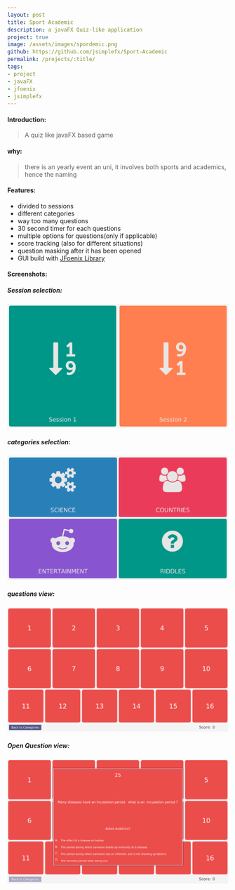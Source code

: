 ```yaml
---
layout: post
title: Sport Academic
description: a javaFX Quiz-like application
project: true
image: /assets/images/spordemic.png
github: https://github.com/jsimplefx/Sport-Academic
permalink: /projects/:title/
tags: 
- project
- javaFX
- jfoenix
- jsimplefx
---
```


#### Introduction:

> A quiz like javaFX based game

#### why:

> there is an yearly event an uni, it involves both sports and academics, hence the naming

#### Features:

- divided to sessions
- different categories
- way too many questions
- 30 second timer for each questions
- multiple options for questions(only if applicable)
- score tracking (also for different situations)
- question masking after it has been opened
- GUI build with [JFoenix Library](https://github.com/jfoenixadmin/JFoenix)

#### Screenshots:

##### Session selection:

<img src="https://raw.githubusercontent.com/jsimplefx/Sport-Academic/master/Screenshots/2019-05-04_15-35.png">

##### categories selection:

<img src="https://raw.githubusercontent.com/jsimplefx/Sport-Academic/master/Screenshots/2019-05-04_15-35_1.png">

##### questions view:

<img src="https://raw.githubusercontent.com/jsimplefx/Sport-Academic/master/Screenshots/2019-05-04_15-35_2.png">

##### Open Question view:

<img src="https://raw.githubusercontent.com/jsimplefx/Sport-Academic/master/Screenshots/2019-05-04_15-35_3.png">
